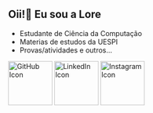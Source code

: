 ## Oii!👋 Eu sou a Lore

- Estudante de Ciência da Computação
- Materias de estudos da UESPI
- Provas/atividades e outros...


[<img src="https://github.githubassets.com/images/modules/logos_page/GitHub-Mark.png" alt="GitHub Icon" height="90px">](https://github.com/LoreMarttins1)
[<img src="https://cdn-icons-png.flaticon.com/512/174/174857.png" alt="LinkedIn Icon" height="90px">](https://www.linkedin.com/in/lorena-martins-53020322b)
[<img src="https://cdn-icons-png.flaticon.com/512/174/174855.png" alt="Instagram Icon" height="90px">](https://www.instagram.com/lore.marttins?igsh=cno5d3U5ODl3ajE5)










